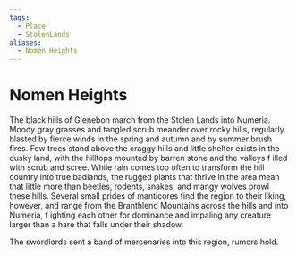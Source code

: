 ```yaml
---
tags:
  - Place
  - StolenLands
aliases:
  - Nomen Heights
---
```

# Nomen Heights
The black hills of Glenebon march from the Stolen Lands into Numeria. Moody gray grasses and tangled scrub meander over rocky hills, regularly blasted by fierce winds in the spring and autumn and by summer brush fires. Few trees stand above the craggy hills and little shelter exists in the dusky land, with the hilltops mounted by barren stone and the valleys f illed with scrub and scree. While rain comes too often to transform the hill country into true badlands, the rugged plants that thrive in the area mean that little more than beetles, rodents, snakes, and mangy wolves prowl these hills. Several small prides of manticores find the region to their liking, however, and range from the Branthlend Mountains across the hills and into Numeria, f ighting each other for dominance and impaling any creature larger than a hare that falls under their shadow.

The swordlords sent a band of mercenaries into this region, rumors hold.